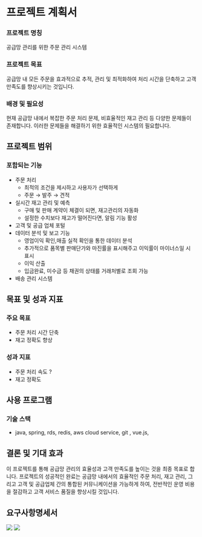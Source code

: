 # 프로젝트 계획서

### 프로젝트 명칭

공급망 관리를 위한 주문 관리 시스템


### 프로젝트 목표

공급망 내 모든 주문을 효과적으로 추적, 관리 및 최적화하여 처리 시간을 단축하고 고객 만족도를 향상시키는 것입니다.

### 배경 및 필요성

현재 공급망 내에서 복잡한 주문 처리 문제, 비효율적인 재고 관리 등 다양한 문제들이 존재합니다. 이러한 문제들을 해결하기 위한 효율적인 시스템의 필요합니다.

## 프로젝트 범위

### 포함되는 기능

- 주문 처리
    - 최적의 조건을 제시하고 사용자가 선택하게
    - 주문 → 발주 → 견적
- 실시간 재고 관리 및 예측
    - 구매 및 판매 계약이 체결이 되면, 재고관리의 자동화
    - 설정한 수치보다 재고가 떨어진다면, 알림 기능 활성
- 고객 및 공급 업체 포털
- 데이터 분석 및 보고 기능
    - 영업이익 확인,매출 실적 확인을 통한 데이터 분석
    - 추가적으로 품목별 판매단가와 마진률을 표시해주고 이익률이 마이너스일 시 표시
    - 이익 산출
    - 입금완료, 미수금 등 채권의 상태를 거래처별로 조회 가능
- 배송 관리 시스템

## 목표 및 성과 지표

### 주요 목표

- 주문 처리 시간 단축
- 재고 정확도 향상

### 성과 지표

- 주문 처리 속도  ?
- 재고 정확도

## 사용 프로그램

### 기술 스택

- java, spring, rds, redis, aws cloud service, git , vue.js,

## 결론 및 기대 효과

이 프로젝트를 통해 공급망 관리의 효율성과 고객 만족도를 높이는 것을 최종 목표로 합니다. 프로젝트의 성공적인 완료는 공급망 내에서의 효율적인 주문 처리, 재고 관리, 그리고 고객 및 공급업체 간의 통합된 커뮤니케이션을 가능하게 하여, 전반적인 운영 비용을 절감하고 고객 서비스 품질을 향상시킬 것입니다.

## 요구사항명세서
<img src="https://github.com/yujeong-shin/OrTopia/blob/main/%EC%9A%94%EA%B5%AC%EC%82%AC%ED%95%AD%20%EC%A0%95%EC%9D%98%EC%84%9C1.jpg">
<img src="https://github.com/yujeong-shin/OrTopia/blob/main/%EC%9A%94%EA%B5%AC%EC%82%AC%ED%95%AD%20%EC%A0%95%EC%9D%98%EC%84%9C%202.jpg">

